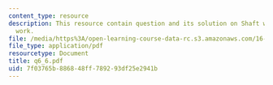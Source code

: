 ```yaml
---
content_type: resource
description: This resource contain question and its solution on Shaft work and Flow
  work.
file: /media/https%3A/open-learning-course-data-rc.s3.amazonaws.com/16-01-unified-engineering-i-ii-iii-iv-fall-2005-spring-2006/7f03765b886848ff789293df25e2941b_q6_6.pdf
file_type: application/pdf
resourcetype: Document
title: q6_6.pdf
uid: 7f03765b-8868-48ff-7892-93df25e2941b
---
```

